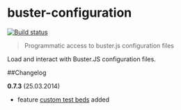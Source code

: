 # buster-configuration

[![Build status](https://secure.travis-ci.org/busterjs/buster-configuration.png?branch=master)](http://travis-ci.org/busterjs/buster-configuration)

> Programmatic access to buster.js configuration files

Load and interact with Buster.JS configuration files.


##Changelog

**0.7.3** (25.03.2014)

* feature [custom test beds](http://docs.busterjs.org/en/latest/overview/#custom-test-beds) added

